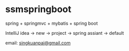 # ssmspringboot

spring + springmvc + mybatis + spring boot

IntelliJ idea  -> new -> project -> spring assiant -> default

email: singkuanpai@gmail.com
